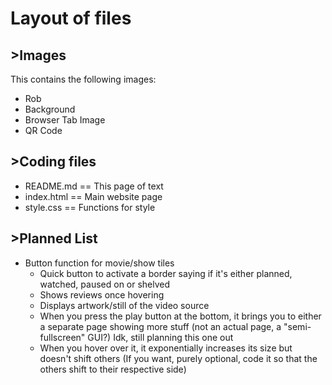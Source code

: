# Layout of files

## >Images
This contains the following images:
- Rob
- Background
- Browser Tab Image
- QR Code

## >Coding files
- README.md == This page of text
- index.html == Main website page
- style.css == Functions for style

## >Planned List
- Button function for movie/show tiles
  - Quick button to activate a border saying if it's either planned, watched, paused on or shelved
  - Shows reviews once hovering
  - Displays artwork/still of the video source
  - When you press the play button at the bottom, it brings you to either a separate page showing more stuff (not an actual page, a "semi-fullscreen" GUI?) Idk, still planning this one out
  - When you hover over it, it exponentially increases its size but doesn't shift others (If you want, purely optional, code it so that the others shift to their respective side)

